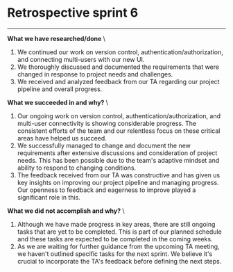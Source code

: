 # Retrospective sprint 6

---

**What we have researched/done** \
1. We continued our work on version control, authentication/authorization, and connecting multi-users with our new UI.
2. We thoroughly discussed and documented the requirements that were changed in response to project needs and challenges.
3. We received and analyzed feedback from our TA regarding our project pipeline and overall progress.


**What we succeeded in and why?** \
1. Our ongoing work on version control, authentication/authorization, and multi-user connectivity is showing considerable progress. The consistent efforts of the team and our relentless focus on these critical areas have helped us succeed.
2. We successfully managed to change and document the new requirements after extensive discussions and consideration of project needs. This has been possible due to the team's adaptive mindset and ability to respond to changing conditions.
3. The feedback received from our TA was constructive and has given us key insights on improving our project pipeline and managing progress. Our openness to feedback and eagerness to improve played a significant role in this.

**What we did not accomplish and why?** \
1. Although we have made progress in key areas, there are still ongoing tasks that are yet to be completed. This is part of our planned schedule and these tasks are expected to be completed in the coming weeks.
2. As we are waiting for further guidance from the upcoming TA meeting, we haven't outlined specific tasks for the next sprint. We believe it's crucial to incorporate the TA's feedback before defining the next steps.